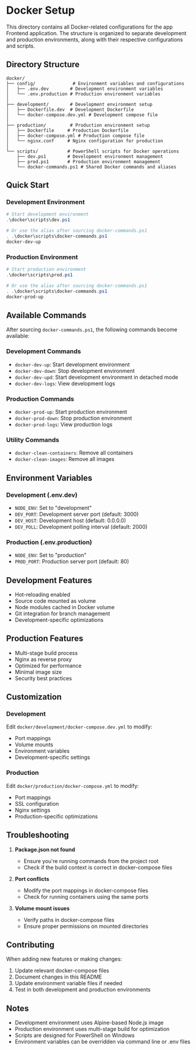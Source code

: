 # Docker Setup

This directory contains all Docker-related configurations for the app Frontend application. The structure is organized to separate development and production environments, along with their respective configurations and scripts.

## Directory Structure

```
docker/
├── config/              # Environment variables and configurations
│   ├── .env.dev        # Development environment variables
│   └── .env.production # Production environment variables
│
├── development/        # Development environment setup
│   ├── Dockerfile.dev  # Development Dockerfile
│   └── docker-compose.dev.yml # Development compose file
│
├── production/         # Production environment setup
│   ├── Dockerfile     # Production Dockerfile
│   ├── docker-compose.yml # Production compose file
│   └── nginx.conf     # Nginx configuration for production
│
└── scripts/           # PowerShell scripts for Docker operations
    ├── dev.ps1        # Development environment management
    ├── prod.ps1       # Production environment management
    └── docker-commands.ps1 # Shared Docker commands and aliases
```

## Quick Start

### Development Environment

```powershell
# Start development environment
.\docker\scripts\dev.ps1

# Or use the alias after sourcing docker-commands.ps1
. .\docker\scripts\docker-commands.ps1
docker-dev-up
```

### Production Environment

```powershell
# Start production environment
.\docker\scripts\prod.ps1

# Or use the alias after sourcing docker-commands.ps1
. .\docker\scripts\docker-commands.ps1
docker-prod-up
```

## Available Commands

After sourcing `docker-commands.ps1`, the following commands become available:

### Development Commands
- `docker-dev-up`: Start development environment
- `docker-dev-down`: Stop development environment
- `docker-dev-upd`: Start development environment in detached mode
- `docker-dev-logs`: View development logs

### Production Commands
- `docker-prod-up`: Start production environment
- `docker-prod-down`: Stop production environment
- `docker-prod-logs`: View production logs

### Utility Commands
- `docker-clean-containers`: Remove all containers
- `docker-clean-images`: Remove all images

## Environment Variables

### Development (.env.dev)
- `NODE_ENV`: Set to "development"
- `DEV_PORT`: Development server port (default: 3000)
- `DEV_HOST`: Development host (default: 0.0.0.0)
- `DEV_POLL`: Development polling interval (default: 2000)

### Production (.env.production)
- `NODE_ENV`: Set to "production"
- `PROD_PORT`: Production server port (default: 80)

## Development Features

- Hot-reloading enabled
- Source code mounted as volume
- Node modules cached in Docker volume
- Git integration for branch management
- Development-specific optimizations

## Production Features

- Multi-stage build process
- Nginx as reverse proxy
- Optimized for performance
- Minimal image size
- Security best practices

## Customization

### Development
Edit `docker/development/docker-compose.dev.yml` to modify:
- Port mappings
- Volume mounts
- Environment variables
- Development-specific settings

### Production
Edit `docker/production/docker-compose.yml` to modify:
- Port mappings
- SSL configuration
- Nginx settings
- Production-specific optimizations

## Troubleshooting

1. **Package.json not found**
   - Ensure you're running commands from the project root
   - Check if the build context is correct in docker-compose files

2. **Port conflicts**
   - Modify the port mappings in docker-compose files
   - Check for running containers using the same ports

3. **Volume mount issues**
   - Verify paths in docker-compose files
   - Ensure proper permissions on mounted directories

## Contributing

When adding new features or making changes:
1. Update relevant docker-compose files
2. Document changes in this README
3. Update environment variable files if needed
4. Test in both development and production environments

## Notes

- Development environment uses Alpine-based Node.js image
- Production environment uses multi-stage build for optimization
- Scripts are designed for PowerShell on Windows
- Environment variables can be overridden via command line or .env files 
